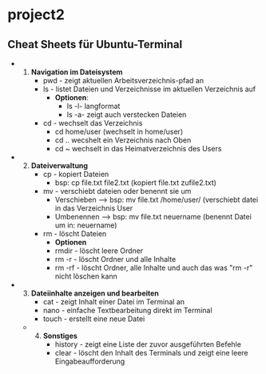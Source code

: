 # project2

**Cheat Sheets für Ubuntu-Terminal**
---
- 1. **Navigation im Dateisystem**
     - pwd - zeigt aktuellen Arbeitsverzeichnis-pfad an
     - ls - listet Dateien und Verzeichnisse im aktuellen Verzeichnis auf
         - **Optionen**:
             - ls -l- langformat
             - ls -a- zeigt auch verstecken Dateien
      - cd - wechselt das Verzeichnis
           - cd home/user (wechselt in home/user)
           - cd .. wecshelt ein Verzeichnis nach Oben
           - cd ~ wechselt in das Heimatverzeichnis des Users
- 2. **Dateiverwaltung**
       - cp - kopiert Dateien
            - bsp: cp file.txt file2.txt (kopiert file.txt zufile2.txt)
     - mv - verschiebt dateien oder benennt sie um
       - Verschieben --> bsp: mv file.txt /home/user/ (verschiebt datei in das Verzeichnis User
        - Umbenennen --> bsp: mv file.txt neuername (benennt Datei um in: neuername)
      - rm - löscht Dateien
          - **Optionen**
          - rmdir - löscht leere Ordner
          - rm -r - löscht Ordner und alle Inhalte
          - rm -rf - löscht Ordner, alle Inhalte und auch das was "rm -r" nicht löschen kann
- 3. **Dateiinhalte anzeigen und bearbeiten**
     - cat - zeigt Inhalt einer Datei im Terminal an
     - nano - einfache Textbearbeitung direkt im Terminal
     - touch - erstellt eine neue Datei
  - 4. **Sonstiges**
       - history - zeigt eine Liste der zuvor ausgeführten Befehle
       - clear - löscht den Inhalt des Terminals und zeigt eine leere Eingabeaufforderung
         
    
